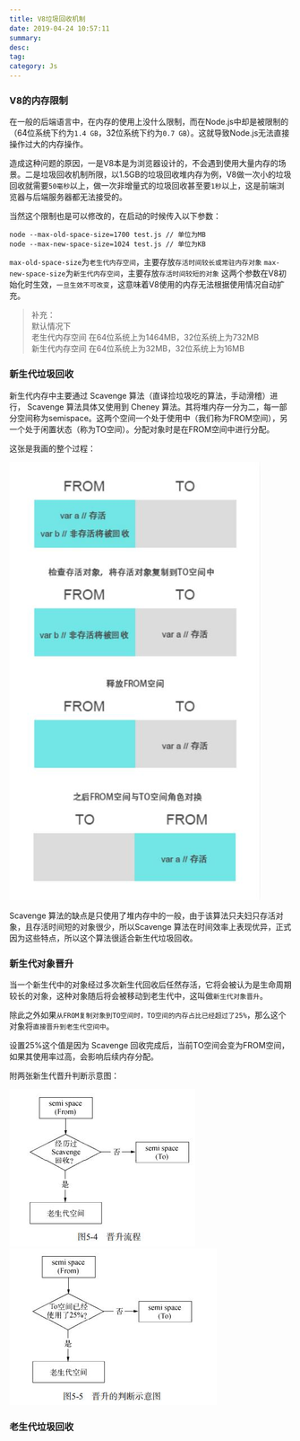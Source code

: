 ```yaml
---
title: V8垃圾回收机制
date: 2019-04-24 10:57:11
summary: 
desc: 
tag: 
category: Js
---
```


### V8的内存限制
在一般的后端语言中，在内存的使用上没什么限制，而在Node.js中却是被限制的（64ͮ位系统下约为`1.4 GB`，32ͮ位系统下约为`0.7 GB`）。这就导致Node.js无法直接操作过大的内存操作。

造成这种问题的原因，一是V8本是为浏览器设计的，不会遇到使用大量内存的场景。二是垃圾回收机制所限，以1.5GB的垃圾回收堆内存为例，V8做一次小的垃圾回收就需要`50毫秒`以上，做一次非增量式的垃圾回收甚至要`1秒`以上，这是前端浏览器与后端服务器都无法接受的。

当然这个限制也是可以修改的，在启动的时候传入以下参数：
```
node --max-old-space-size=1700 test.js // 单位为MB
node --max-new-space-size=1024 test.js // 单位为KB
```
`max-old-space-size`为`老生代内存空间`，主要存放`存活时间较长或常驻内存对象`
`max-new-space-size`为`新生代内存空间`，主要存放`存活时间较短的对象`
这两个参数在V8初始化时生效，`一旦生效不可改变`，这意味着V8使用的内存无法根据使用情况自动扩充。

> 补充：<br>
> 默认情况下<br>
> 老生代内存空间 在64位系统上为1464MB，32位系统上为732MB<br>
> 新生代内存空间 在64位系统上为32MB，32位系统上为16MB

### 新生代垃圾回收
新生代内存中主要通过 Scavenge 算法（直译捡垃圾吃的算法，手动滑稽）进行， Scavenge 算法具体又使用到 Cheney 算法。其将堆内存一分为二，每一部分空间称为semispace。这两个空间一个处于使用中（我们称为FROM空间），另一个处于闲置状态（称为TO空间）。分配对象时是在FROM空间中进行分配。

这张是我画的整个过程：

![V8新生代垃圾回收机制](https://raw.githubusercontent.com/hbxywdk/hexo-blog/master/assets/2019-04/V8-1.jpg)

Scavenge 算法的缺点是只使用了堆内存中的一般，由于该算法只夫妇只存活对象，且存活时间短的对象很少，所以Scavenge 算法在时间效率上表现优异，正式因为这些特点，所以这个算法很适合新生代垃圾回收。

### 新生代对象晋升
当一个新生代中的对象经过多次新生代回收后任然存活，它将会被认为是生命周期较长的对象，这种对象随后将会被移动到老生代中，这叫做`新生代对象晋升`。

除此之外如果`从FROM复制对象到TO空间时，TO空间的内存占比已经超过了25%`，那么这个对象将`直接晋升到老生代空间中`。

设置25%这个值是因为 Scavenge 回收完成后，当前TO空间会变为FROM空间，如果其使用率过高，会影响后续内存分配。

附两张新生代晋升判断示意图：

![V8新生代垃圾回收机制](https://raw.githubusercontent.com/hbxywdk/hexo-blog/master/assets/2019-04/V8-2.jpg)
![V8新生代垃圾回收机制](https://raw.githubusercontent.com/hbxywdk/hexo-blog/master/assets/2019-04/V8-3.jpg)

### 老生代垃圾回收
